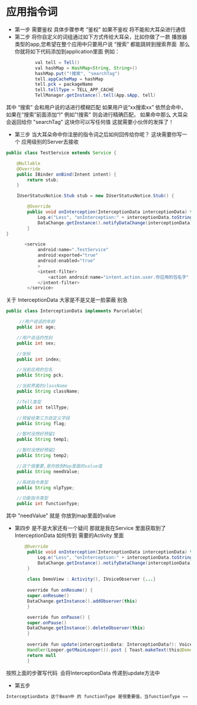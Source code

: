 
# 应用指令词

- 第一步 需要鉴权 具体步骤参考 “鉴权” 如果不鉴权 将不能和大耳朵进行通信
- 第二步 将你自定义的词组通过如下方式传给大耳朵，比如你做了一款 播放器类型的app,您希望在整个应用中只要用户说 “搜索” 都能跳转到搜索界面
  那么你就将如下代码添加到application里面 例如：
 ```java
            val tell = Tell()
            val hashMap = HashMap<String, String>()
            hashMap.put("!搜索", "searchTag")
            tell.appCacheMap = hashMap
            tell.pck = packageName
            tell.tellType = TELL_APP_CACHE
            TellManager.getInstance().tell(App.sApp, tell)
 ```
 其中 “搜索” 会和用户说的话进行模糊匹配 如果用户说“xx搜索xx” 依然会命中，如果在“搜索”前面添加“!” 例如"!搜索" 则会进行精确匹配，
 如果命中那么 大耳朵会返回给你 "searchTag" 这块你可以写任何值 这就需要小伙伴的发挥了！<br>
 
- 第三步 当大耳朵命中你注册的指令词之后如何回传给你呢？ 这块需要你写一个 应用级别的Server去接收
```java
public class TestService extends Service {

    @Nullable
    @Override
    public IBinder onBind(Intent intent) {
        return stub;
    }

    IUserStatusNotice.Stub stub = new IUserStatusNotice.Stub() {

        @Override
        public void onInterception(InterceptionData interceptionData) throws RemoteException {
            Log.e("Less", "onInterception:" + interceptionData.toString());
            DataChange.getInstance().notifyDataChange(interceptionData);
        }
}

       <service
            android:name=".TestService"
            android:exported="true"
            android:enabled="true"
            >
            <intent-filter>
                <action android:name="intent.action.user.你应用的包名字" />
            </intent-filter>
        </service>
```
关于 InterceptionData 大家是不是又是一脸蒙蔽 别急
```java
public class InterceptionData implements Parcelable{

     //用户说话的年龄
    public int age;

    //用户说话的性别
    public int sex;

    //坐标
    public int index;

    //当前应用的包名
    public String pck;

    //当前界面的className
    public String className;

    //Tell类型
    public int tellType;

    //预留给第三方自定义字段
    public String flag;

    //暂时没想好预留1
    public String temp1;

    //暂时没想好预留2
    public String temp2;

    //这个很重要,是你放到Map里面的value值
    public String needValue;

    //系统指令类型
    public String nlpType;

    //功能指令类型
    public int functionType;
```

其中 "needValue" 就是 你放到map里面的value <br>

- 第四步 是不是大家还有一个疑问 那就是我在Service 里面获取到了InterceptionData 如何传到 需要的Activity 里面
```java
       @Override
        public void onInterception(InterceptionData interceptionData) throws RemoteException {
            Log.e("Less", "onInterception:" + interceptionData.toString());
            DataChange.getInstance().notifyDataChange(interceptionData);
        }
        
        class DemoView : Activity(), IVoiceObserver {...}
        
        override fun onResume() {
        super.onResume()
        DataChange.getInstance().addObserver(this)
        }

        override fun onPause() {
        super.onPause()
        DataChange.getInstance().deleteObserver(this)
        }
        
        override fun update(interceptionData: InterceptionData?): VoiceFeedback? {
        Handler(Looper.getMainLooper()).post { Toast.makeText(this@DemoView, "接到了:" + interceptionData.toString(),                   Toast.LENGTH_SHORT).show() }
        return null
        }
```

按照上面的步骤写代码  会将InterceptionData 传递到update方法中<br>

- 第五步
```java
InterceptionData 这个Bean中 的 functionType 是很重要值，当functionType == -1 的时候 那就是应用指令词
```

